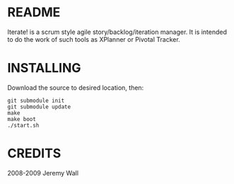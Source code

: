 README
======

Iterate! is a scrum style agile story/backlog/iteration manager.
It is intended to do the work of such tools as XPlanner or Pivotal Tracker.

INSTALLING
==========

Download the source to desired location, then:

	git submodule init
	git submodule update
	make
	make boot
	./start.sh

CREDITS
=======

2008-2009 Jeremy Wall<br />
